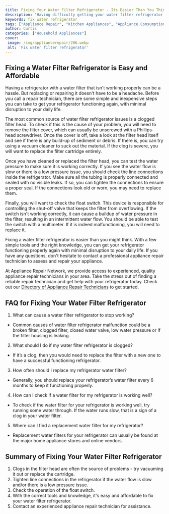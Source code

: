 ```yaml
---
title: Fixing Your Water Filter Refrigerator - Its Easier Than You Think
description: "Having difficulty getting your water filter refrigerator to work properly Dont worry its not as difficult as it may seem Read this blog post to learn how to quickly and easily fix your water filter refrigerator with ease"
keywords: fix water refrigerator
tags: ["Appliance Repair", "Kitchen Appliances", "Appliance Consumption"]
author: Curtis
categories: ["Household Appliances"]
cover: 
 image: /img/appliancerepair/206.webp
 alt: 'Fix water filter refrigerator'
---
```

## Fixing a Water Filter Refrigerator is Easy and Affordable 
Having a refrigerator with a water filter that isn't working properly can be a hassle. But replacing or repairing it doesn't have to be a headache. Before you call a repair technician, there are some simple and inexpensive steps you can take to get your refrigerator functioning again, with minimal disruption to your daily life. 

The most common source of water filter refrigerator issues is a clogged filter head. To check if this is the cause of your problem, you will need to remove the filter cover, which can usually be unscrewed with a Phillips-head screwdriver. Once the cover is off, take a look at the filter head itself and see if there is any build-up of sediment or debris. If there is, you can try using a vacuum cleaner to suck out the material. If the clog is severe, you will want to replace the filter cartridge entirely.

Once you have cleaned or replaced the filter head, you can test the water pressure to make sure it is working correctly. If you see the water flow is slow or there is a low pressure issue, you should check the line connections inside the refrigerator. Make sure all the tubing is properly connected and sealed with no visible leaks. If so, you can tighten the connections to ensure a proper seal. If the connections look old or worn, you may need to replace them.

Finally, you will want to check the float switch. This device is responsible for controlling the shut-off valve that keeps the filter from overflowing. If the switch isn't working correctly, it can cause a buildup of water pressure in the filter, resulting in an intermittent water flow. You should be able to test the switch with a multimeter. If it is indeed malfunctioning, you will need to replace it.

Fixing a water filter refrigerator is easier than you might think. With a few simple tools and the right knowledge, you can get your refrigerator functioning properly again with minimal disruption to your daily life. If you have any questions, don't hesitate to contact a professional appliance repair technician to assess and repair your appliance.

At Appliance Repair Network, we provide access to experienced, quality appliance repair technicians in your area. Take the stress out of finding a reliable repair technician and get help with your refrigerator today. Check out our [Directory of Appliance Repair Technicians](./pages/appliance-repair-technicians) to get started.

## FAQ for Fixing Your Water Filter Refrigerator

1. What can cause a water filter refrigerator to stop working?
 - Common causes of water filter refrigerator malfunction could be a broken filter, clogged filter, closed water valve, low water pressure or if the filter housing is leaking. 

2. What should I do if my water filter refrigerator is clogged?
 - If it’s a clog, then you would need to replace the filter with a new one to have a successful functioning refrigerator. 

3. How often should I replace my refrigerator water filter?
 - Generally, you should replace your refrigerator’s water filter every 6 months to keep it functioning properly.

4. How can I check if a water filter for my refrigerator is working well?
 - To check if the water filter for your refrigerator is working well, try running some water through. If the water runs slow, that is a sign of a clog in your water filter. 

5. Where can I find a replacement water filter for my refrigerator?
 - Replacement water filters for your refrigerator can usually be found at the major home appliance stores and online vendors.

## Summary of Fixing Your Water Filter Refrigerator 

1. Clogs in the filter head are often the source of problems - try vacuuming it out or replace the cartridge. 
2. Tighten line connections in the refrigerator if the water flow is slow and/or there is a low pressure issue.
3. Check the operation of the float switch.
4. With the correct tools and knowledge, it's easy and affordable to fix your water filter refrigerator. 
5. Contact an experienced appliance repair technician for assistance.
